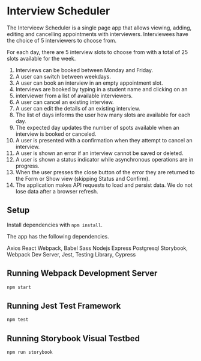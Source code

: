# Interview Scheduler
The Intervieew Scheduler is a single page app that allows viewing, adding, editing and cancelling appointments with interviewers. Interviewees have the choice of 5 interviewers to choose from.

For each day, there are 5 interview slots to choose from with a total of 25 slots available for the week.

1. Interviews can be booked between Monday and Friday.
2. A user can switch between weekdays.
3. A user can book an interview in an empty appointment slot.
4. Interviews are booked by typing in a student name and clicking on an 
5. interviewer from a list of available interviewers.
6. A user can cancel an existing interview.
7. A user can edit the details of an existing interview.
8. The list of days informs the user how many slots are available for each day.
9. The expected day updates the number of spots available when an interview is booked or canceled.
10. A user is presented with a confirmation when they attempt to cancel an interview.
11. A user is shown an error if an interview cannot be saved or deleted.
12. A user is shown a status indicator while asynchronous operations are in progress.
13. When the user presses the close button of the error they are returned to the Form or Show view (skipping Status and Confirm).
14. The application makes API requests to load and persist data. We do not lose data after a browser refresh.


## Setup

Install dependencies with `npm install`.

The app has the following dependencies.

Axios
React
Webpack, Babel
Sass
Nodejs
Express
Postgresql
Storybook, Webpack Dev Server, Jest, Testing Library, Cypress

## Running Webpack Development Server

```sh
npm start
```

## Running Jest Test Framework

```sh
npm test
```

## Running Storybook Visual Testbed

```sh
npm run storybook
```
